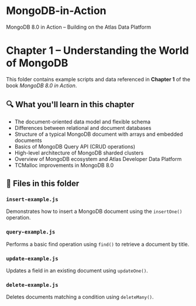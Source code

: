 # MongoDB-in-Action
MongoDB 8.0 in Action – Building on the Atlas Data Platform

# Chapter 1 – Understanding the World of MongoDB

This folder contains example scripts and data referenced in **Chapter 1** of the book *MongoDB 8.0 in Action*.

## 🔍 What you'll learn in this chapter

- The document-oriented data model and flexible schema
- Differences between relational and document databases
- Structure of a typical MongoDB document with arrays and embedded documents
- Basics of MongoDB Query API (CRUD operations)
- High-level architecture of MongoDB sharded clusters
- Overview of MongoDB ecosystem and Atlas Developer Data Platform
- TCMalloc improvements in MongoDB 8.0

## 📁 Files in this folder

### `insert-example.js`

Demonstrates how to insert a MongoDB document using the `insertOne()` operation.

### `query-example.js`

Performs a basic find operation using `find()` to retrieve a document by title.

### `update-example.js`

Updates a field in an existing document using `updateOne()`.

### `delete-example.js`

Deletes documents matching a condition using `deleteMany()`.
